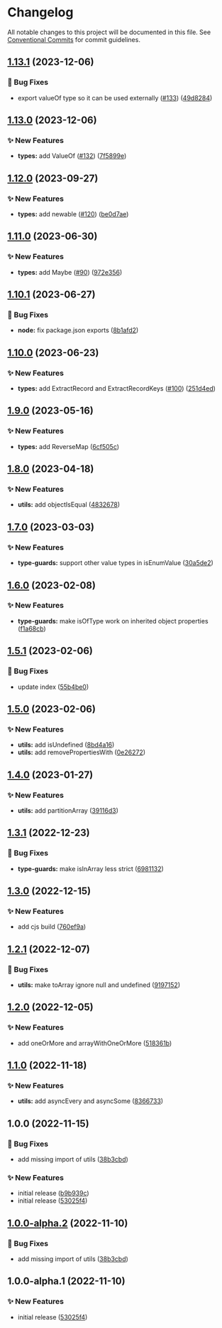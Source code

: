# Changelog

All notable changes to this project will be documented in this file. See
[Conventional Commits](https://conventionalcommits.org) for commit guidelines.

## [1.13.1](https://github.com/myparcelnl/ts-utils/compare/v1.13.0...v1.13.1) (2023-12-06)


### :bug: Bug Fixes

* export valueOf type so it can be used externally ([#133](https://github.com/myparcelnl/ts-utils/issues/133)) ([49d8284](https://github.com/myparcelnl/ts-utils/commit/49d8284e00abae3e1f3a618a92f3e2df80a69864))

## [1.13.0](https://github.com/myparcelnl/ts-utils/compare/v1.12.0...v1.13.0) (2023-12-06)


### :sparkles: New Features

* **types:** add ValueOf ([#132](https://github.com/myparcelnl/ts-utils/issues/132)) ([7f5899e](https://github.com/myparcelnl/ts-utils/commit/7f5899e478ab024fdaabf409596b548a098252c0))

## [1.12.0](https://github.com/myparcelnl/ts-utils/compare/v1.11.0...v1.12.0) (2023-09-27)


### :sparkles: New Features

* **types:** add newable ([#120](https://github.com/myparcelnl/ts-utils/issues/120)) ([be0d7ae](https://github.com/myparcelnl/ts-utils/commit/be0d7aed6c6b4eb4415107853f93d72bc028d3e3))

## [1.11.0](https://github.com/myparcelnl/ts-utils/compare/v1.10.1...v1.11.0) (2023-06-30)


### :sparkles: New Features

* **types:** add Maybe ([#90](https://github.com/myparcelnl/ts-utils/issues/90)) ([972e356](https://github.com/myparcelnl/ts-utils/commit/972e356fe85031faace8b77c8d2b7a4f0e751a4f))

## [1.10.1](https://github.com/myparcelnl/ts-utils/compare/v1.10.0...v1.10.1) (2023-06-27)


### :bug: Bug Fixes

* **node:** fix package.json exports ([8b1afd2](https://github.com/myparcelnl/ts-utils/commit/8b1afd2adf209ff386aa8c44f75af3aeb1b313a9))

## [1.10.0](https://github.com/myparcelnl/ts-utils/compare/v1.9.0...v1.10.0) (2023-06-23)


### :sparkles: New Features

* **types:** add ExtractRecord and ExtractRecordKeys ([#100](https://github.com/myparcelnl/ts-utils/issues/100)) ([251d4ed](https://github.com/myparcelnl/ts-utils/commit/251d4eddda2cb2fcb746b5027fa493685f291cf8))

## [1.9.0](https://github.com/myparcelnl/ts-utils/compare/v1.8.0...v1.9.0) (2023-05-16)


### :sparkles: New Features

* **types:** add ReverseMap ([6cf505c](https://github.com/myparcelnl/ts-utils/commit/6cf505c3a7ccad7922ee489ad0c461e86b39dc06))

## [1.8.0](https://github.com/myparcelnl/ts-utils/compare/v1.7.0...v1.8.0) (2023-04-18)


### :sparkles: New Features

* **utils:** add objectIsEqual ([4832678](https://github.com/myparcelnl/ts-utils/commit/483267842b2cba27f5aaed99ebc97a7564fe2190))

## [1.7.0](https://github.com/myparcelnl/ts-utils/compare/v1.6.0...v1.7.0) (2023-03-03)


### :sparkles: New Features

* **type-guards:** support other value types in isEnumValue ([30a5de2](https://github.com/myparcelnl/ts-utils/commit/30a5de2f48139a16871553cc91195f58434e8fa2))

## [1.6.0](https://github.com/myparcelnl/ts-utils/compare/v1.5.1...v1.6.0) (2023-02-08)


### :sparkles: New Features

* **type-guards:** make isOfType work on inherited object properties ([f1a68cb](https://github.com/myparcelnl/ts-utils/commit/f1a68cbf595783620f33a036584cdfc482989bb7))

## [1.5.1](https://github.com/myparcelnl/ts-utils/compare/v1.5.0...v1.5.1) (2023-02-06)


### :bug: Bug Fixes

* update index ([55b4be0](https://github.com/myparcelnl/ts-utils/commit/55b4be0f411331d04d38d1504221d2f4b1ac1188))

## [1.5.0](https://github.com/myparcelnl/ts-utils/compare/v1.4.0...v1.5.0) (2023-02-06)


### :sparkles: New Features

* **utils:** add isUndefined ([8bd4a16](https://github.com/myparcelnl/ts-utils/commit/8bd4a16462343df5a73dc3abb02648681e060de6))
* **utils:** add removePropertiesWith ([0e26272](https://github.com/myparcelnl/ts-utils/commit/0e26272c7055e7319bc30a55a533ecda8ef1498a))

## [1.4.0](https://github.com/myparcelnl/ts-utils/compare/v1.3.1...v1.4.0) (2023-01-27)


### :sparkles: New Features

* **utils:** add partitionArray ([39116d3](https://github.com/myparcelnl/ts-utils/commit/39116d3a440573b9b29739642ca499e8c560b352))

## [1.3.1](https://github.com/myparcelnl/ts-utils/compare/v1.3.0...v1.3.1) (2022-12-23)


### :bug: Bug Fixes

* **type-guards:** make isInArray less strict ([6981132](https://github.com/myparcelnl/ts-utils/commit/6981132b9d7ed5f6c29a0a86d1e19ccec7186c0d))

## [1.3.0](https://github.com/myparcelnl/ts-utils/compare/v1.2.1...v1.3.0) (2022-12-15)


### :sparkles: New Features

* add cjs build ([760ef9a](https://github.com/myparcelnl/ts-utils/commit/760ef9a85cd9f856f9619145faa40a69ec857cd4))

## [1.2.1](https://github.com/myparcelnl/ts-utils/compare/v1.2.0...v1.2.1) (2022-12-07)


### :bug: Bug Fixes

* **utils:** make toArray ignore null and undefined ([9197152](https://github.com/myparcelnl/ts-utils/commit/91971528405d816cba6ad0c239b1b11fc27a107c))

## [1.2.0](https://github.com/myparcelnl/ts-utils/compare/v1.1.0...v1.2.0) (2022-12-05)


### :sparkles: New Features

* add oneOrMore and arrayWithOneOrMore ([518361b](https://github.com/myparcelnl/ts-utils/commit/518361b463474db71942e851e49cdb7f4a4096e8))

## [1.1.0](https://github.com/myparcelnl/ts-utils/compare/v1.0.0...v1.1.0) (2022-11-18)


### :sparkles: New Features

* **utils:** add asyncEvery and asyncSome ([8366733](https://github.com/myparcelnl/ts-utils/commit/83667335a66392ac39ddefc1bccc9948ee47738e))

## 1.0.0 (2022-11-15)


### :bug: Bug Fixes

* add missing import of utils ([38b3cbd](https://github.com/myparcelnl/ts-utils/commit/38b3cbd63d34afc282c39e1e803f9a75183986ab))


### :sparkles: New Features

* initial release ([b9b939c](https://github.com/myparcelnl/ts-utils/commit/b9b939cfd2257042c62d06e1505e351fb36d36b2))
* initial release ([53025f4](https://github.com/myparcelnl/ts-utils/commit/53025f43250882e4be29bab79cd4ed378158111d))

## [1.0.0-alpha.2](https://github.com/myparcelnl/ts-utils/compare/v1.0.0-alpha.1...v1.0.0-alpha.2) (2022-11-10)


### :bug: Bug Fixes

* add missing import of utils ([38b3cbd](https://github.com/myparcelnl/ts-utils/commit/38b3cbd63d34afc282c39e1e803f9a75183986ab))

## 1.0.0-alpha.1 (2022-11-10)


### :sparkles: New Features

* initial release ([53025f4](https://github.com/myparcelnl/ts-utils/commit/53025f43250882e4be29bab79cd4ed378158111d))
